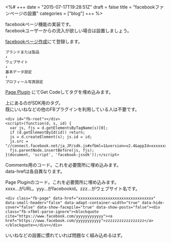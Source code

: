 <%#
+++
date = "2015-07-17T19:28:51Z"
draft = false
title = "facebookファンページの設置"
categories = ["blog"]
+++
%>


facebookページ機能の実装です。<br>
facebookユーザーからの流入が欲しい場合は設置しましょう。


[facebookページ作成](https://www.facebook.com/pages/create/)にて登録します。

```
ブランドまたは製品
↓
ウェブサイト
↓
基本データ設定
↓
プロフィール写真設定
```

[Page Plugin](https://developers.facebook.com/docs/plugins/page-plugin/)
にてGet Codeしてタグを埋め込みます。


上にあるのがSDK用のタグ。<br>
既にいいねなどの他のFBプラグインを利用している人は不要です。

```
<div id="fb-root"></div>
<script>(function(d, s, id) {
  var js, fjs = d.getElementsByTagName(s)[0];
  if (d.getElementById(id)) return;
  js = d.createElement(s); js.id = id;
  js.src = "//connect.facebook.net/ja_JP/sdk.js#xfbml=1&version=v2.4&appId=xxxxxxxxxxxxxxxxxx";
  fjs.parentNode.insertBefore(js, fjs);
}(document, 'script', 'facebook-jssdk'));</script>

```

Comments用のコード。これを必要箇所に埋め込みます。<br>
data-hrefは各自異なります。



Page Pluginのコード。これを必要箇所に埋め込みます。<br>
xxxx...がURL。yyy...がfacebookid。zzz...がウェブサイト名です。

```
<div class="fb-page" data-href="xxxxxxxxxxxxxxxxxxxxxxxxxxxxxxxxx" data-small-header="false" data-adapt-container-width="true" data-hide-cover="false" data-show-facepile="true" data-show-posts="false"><div class="fb-xfbml-parse-ignore"><blockquote cite="https://www.facebook.com/yyyyyyyyyyyy"><a href="https://www.facebook.com/yyyyyyyyyyy">zzzzzzzzzzzzzzzzz</a></blockquote></div></div>
```

いいねなどの設置に慣れていれば問題なく組み込めるはず。

